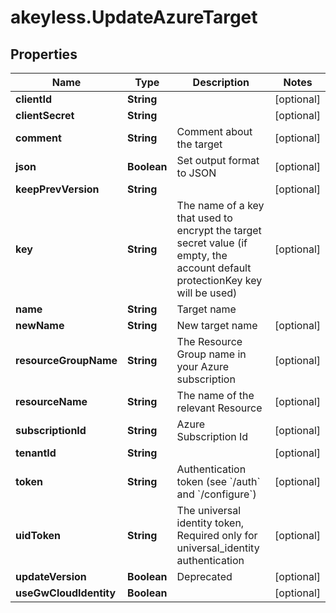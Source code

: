 # akeyless.UpdateAzureTarget

## Properties

Name | Type | Description | Notes
------------ | ------------- | ------------- | -------------
**clientId** | **String** |  | [optional] 
**clientSecret** | **String** |  | [optional] 
**comment** | **String** | Comment about the target | [optional] 
**json** | **Boolean** | Set output format to JSON | [optional] 
**keepPrevVersion** | **String** |  | [optional] 
**key** | **String** | The name of a key that used to encrypt the target secret value (if empty, the account default protectionKey key will be used) | [optional] 
**name** | **String** | Target name | 
**newName** | **String** | New target name | [optional] 
**resourceGroupName** | **String** | The Resource Group name in your Azure subscription | [optional] 
**resourceName** | **String** | The name of the relevant Resource | [optional] 
**subscriptionId** | **String** | Azure Subscription Id | [optional] 
**tenantId** | **String** |  | [optional] 
**token** | **String** | Authentication token (see &#x60;/auth&#x60; and &#x60;/configure&#x60;) | [optional] 
**uidToken** | **String** | The universal identity token, Required only for universal_identity authentication | [optional] 
**updateVersion** | **Boolean** | Deprecated | [optional] 
**useGwCloudIdentity** | **Boolean** |  | [optional] 


